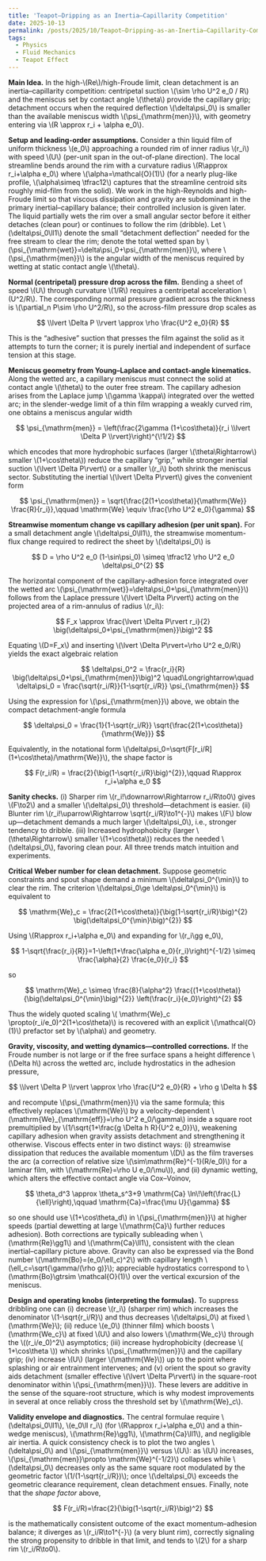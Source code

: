 ```yaml
---
title: 'Teapot–Dripping as an Inertia–Capillarity Competition'
date: 2025-10-13
permalink: /posts/2025/10/Teapot–Dripping-as-an-Inertia–Capillarity-Competition/
tags:
  - Physics
  - Fluid Mechanics
  - Teapot Effect
---
```

**Main Idea.** In the high-\\(Re\\)/high-Froude limit, clean detachment is an inertia–capillarity competition: centripetal suction \\(\sim \rho U^2 e_0 / R\\) and the meniscus set by contact angle \\(\theta\\) provide the capillary grip; detachment occurs when the required deflection \\(\delta\psi_0\\) is smaller than the available meniscus width \\(\psi_{\mathrm{men}}\\), with geometry entering via \\(R \approx r_i + \alpha e_0\\).

**Setup and leading-order assumptions.** Consider a thin liquid film of uniform thickness \\(e_0\\) approaching a rounded rim of inner radius \\(r_i\\) with speed \\(U\\) (per-unit span in the out-of-plane direction). The local streamline bends around the rim with a curvature radius \\(R\approx r_i+\alpha e_0\\) where \\(\alpha=\mathcal{O}(1)\\) (for a nearly plug-like profile, \\(\alpha\simeq \tfrac12\\) captures that the streamline centroid sits roughly mid-film from the solid). We work in the high-Reynolds and high-Froude limit so that viscous dissipation and gravity are subdominant in the primary inertial–capillary balance; their controlled inclusion is given later. The liquid partially wets the rim over a small angular sector before it either detaches (clean pour) or continues to follow the rim (dribble). Let \\(\delta\psi_0\ll1\\) denote the small “detachment deflection” needed for the free stream to clear the rim; denote the total wetted span by \\(\psi_{\mathrm{wet}}=\delta\psi_0+\psi_{\mathrm{men}}\\), where \\(\psi_{\mathrm{men}}\\) is the angular width of the meniscus required by wetting at static contact angle \\(\theta\\).

**Normal (centripetal) pressure drop across the film.** Bending a sheet of speed \\(U\\) through curvature \\(1/R\\) requires a centripetal acceleration \\(U^2/R\\). The corresponding normal pressure gradient across the thickness is \\(\partial_n P\sim \rho U^2/R\\), so the across-film pressure drop scales as

$$
\\lvert \Delta P \\rvert \approx \rho \frac{U^2 e_0}{R}
$$

This is the “adhesive” suction that presses the film against the solid as it attempts to turn the corner; it is purely inertial and independent of surface tension at this stage.

**Meniscus geometry from Young–Laplace and contact-angle kinematics.** Along the wetted arc, a capillary meniscus must connect the solid at contact angle \\(\theta\\) to the outer free stream. The capillary adhesion arises from the Laplace jump \\(\gamma \kappa\\) integrated over the wetted arc; in the slender-wedge limit of a thin film wrapping a weakly curved rim, one obtains a meniscus angular width

$$
\psi_{\mathrm{men}} = \left(\frac{2\gamma (1+\cos\theta)}{r_i \\lvert \Delta P \\rvert}\right)^{\!1/2}
$$

which encodes that more hydrophobic surfaces (larger \\(\theta\Rightarrow\\) smaller \\(1+\cos\theta\\)) reduce the capillary “grip,” while stronger inertial suction \\(\lvert \Delta P\rvert\\) or a smaller \\(r_i\\) both shrink the meniscus sector. Substituting the inertial \\(\lvert \Delta P\rvert\\) gives the convenient form

$$
\psi_{\mathrm{men}} = \sqrt{\frac{2(1+\cos\theta)}{\mathrm{We}} \frac{R}{r_i}},\qquad 
\mathrm{We} \equiv \frac{\rho U^2 e_0}{\gamma}
$$

**Streamwise momentum change vs capillary adhesion (per unit span).** For a small detachment angle \\(\delta\psi_0\ll1\\), the streamwise momentum-flux change required to redirect the sheet by \\(\delta\psi_0\\) is

$$
D = \rho U^2 e_0 (1-\sin\psi_0) \simeq \tfrac12 \rho U^2 e_0 \delta\psi_0^{2}
$$

The horizontal component of the capillary-adhesion force integrated over the wetted arc \\(\psi_{\mathrm{wet}}=\delta\psi_0+\psi_{\mathrm{men}}\\) follows from the Laplace pressure \\(\lvert \Delta P\rvert\\) acting on the projected area of a rim-annulus of radius \\(r_i\\):

$$
F_x \approx \frac{\lvert \Delta P\rvert r_i}{2} \big(\delta\psi_0+\psi_{\mathrm{men}}\big)^2
$$

Equating \\(D=F_x\\) and inserting \\(\lvert \Delta P\rvert=\rho U^2 e_0/R\\) yields the exact algebraic relation

$$
\delta\psi_0^2 = \frac{r_i}{R} \big(\delta\psi_0+\psi_{\mathrm{men}}\big)^2
\quad\Longrightarrow\quad
\delta\psi_0 = \frac{\sqrt{r_i/R}}{1-\sqrt{r_i/R}} \psi_{\mathrm{men}}
$$

Using the expression for \\(\psi_{\mathrm{men}}\\) above, we obtain the compact detachment-angle formula

$$
\delta\psi_0 = \frac{1}{1-\sqrt{r_i/R}} \sqrt{\frac{2(1+\cos\theta)}{\mathrm{We}}}
$$

Equivalently, in the notational form \\(\delta\psi_0=\sqrt{F[r_i/R] (1+\cos\theta)/\mathrm{We}}\\), the shape factor is

$$
F(r_i/R) = \frac{2}{\big(1-\sqrt{r_i/R}\big)^{2}},\qquad R\approx r_i+\alpha e_0
$$

**Sanity checks.** (i) Sharper rim \\(r_i\!\downarrow\Rightarrow r_i/R\to0\\) gives \\(F\to2\\) and a smaller \\(\delta\psi_0\\) threshold—detachment is easier. (ii) Blunter rim \\(r_i\!\uparrow\Rightarrow \sqrt{r_i/R}\to1^{-}\\) makes \\(F\\) blow up—detachment demands a much larger \\(\delta\psi_0\\), i.e., stronger tendency to dribble. (iii) Increased hydrophobicity (larger \\(\theta\Rightarrow\\) smaller \\(1+\cos\theta\\)) reduces the needed \\(\delta\psi_0\\), favoring clean pour. All three trends match intuition and experiments.

**Critical Weber number for clean detachment.** Suppose geometric constraints and spout shape demand a minimum \\(\delta\psi_0^{\min}\\) to clear the rim. The criterion \\(\delta\psi_0\ge \delta\psi_0^{\min}\\) is equivalent to

$$
\mathrm{We}_c = \frac{2(1+\cos\theta)}{\big(1-\sqrt{r_i/R}\big)^{2} \big(\delta\psi_0^{\min}\big)^{2}}
$$

Using \\(R\approx r_i+\alpha e_0\\) and expanding for \\(r_i\gg e_0\\),

$$
1-\sqrt{\frac{r_i}{R}}=1-\left(1+\frac{\alpha e_0}{r_i}\right)^{-1/2} \simeq \frac{\alpha}{2} \frac{e_0}{r_i}
$$

so

$$
\mathrm{We}_c \simeq \frac{8}{\alpha^2} \frac{(1+\cos\theta)}{\big(\delta\psi_0^{\min}\big)^{2}} \left(\frac{r_i}{e_0}\right)^{2}
$$

Thus the widely quoted scaling \\( \mathrm{We}_c \propto(r_i/e_0)^2(1+\cos\theta)\\) is recovered with an explicit \\(\mathcal{O}(1)\\) prefactor set by \\(\alpha\\) and geometry.

**Gravity, viscosity, and wetting dynamics—controlled corrections.** If the Froude number is not large or if the free surface spans a height difference \\(\Delta h\\) across the wetted arc, include hydrostatics in the adhesion pressure,

$$
\\lvert \Delta P \\rvert \approx \rho \frac{U^2 e_0}{R} + \rho g \Delta h
$$

and recompute \\(\psi_{\mathrm{men}}\\) via the same formula; this effectively replaces \\(\mathrm{We}\\) by a velocity-dependent \\(\mathrm{We}_{\mathrm{eff}}=\rho U^2 e_0/\gamma\\) inside a square root premultiplied by \\(1/\sqrt{1+\frac{g \Delta h R}{U^2 e_0}}\\), weakening capillary adhesion when gravity assists detachment and strengthening it otherwise. Viscous effects enter in two distinct ways: (i) streamwise dissipation that reduces the available momentum \\(D\\) as the film traverses the arc (a correction of relative size \\(\sim\mathrm{Re}^{-1}(R/e_0)\\) for a laminar film, with \\(\mathrm{Re}=\rho U e_0/\mu\\)), and (ii) dynamic wetting, which alters the effective contact angle via Cox–Voinov,

$$
\theta_d^3 \approx \theta_s^3+9 \mathrm{Ca} \ln\!\left(\frac{L}{\ell}\right),\qquad \mathrm{Ca}=\frac{\mu U}{\gamma}
$$

so one should use \\(1+\cos\theta_d\\) in \\(\psi_{\mathrm{men}}\\) at higher speeds (partial dewetting at large \\(\mathrm{Ca}\\) further reduces adhesion). Both corrections are typically subleading when \\(\mathrm{Re}\gg1\\) and \\(\mathrm{Ca}\ll1\\), consistent with the clean inertial–capillary picture above. Gravity can also be expressed via the Bond number \\(\mathrm{Bo}=(e_0/\ell_c)^2\\) with capillary length \\(\ell_c=\sqrt{\gamma/(\rho g)}\\); appreciable hydrostatics correspond to \\(\mathrm{Bo}\gtrsim \mathcal{O}(1)\\) over the vertical excursion of the meniscus.

**Design and operating knobs (interpreting the formulas).** To suppress dribbling one can (i) decrease \\(r_i\\) (sharper rim) which increases the denominator \\(1-\sqrt{r_i/R}\\) and thus decreases \\(\delta\psi_0\\) at fixed \\(\mathrm{We}\\); (ii) reduce \\(e_0\\) (thinner film) which boosts \\(\mathrm{We_c}\\) at fixed \\(U\\) and also lowers \\(\mathrm{We_c}\\) through the \\((r_i/e_0)^2\\) asymptotics; (iii) increase hydrophobicity (decrease \\( 1+\cos\theta \\)) which shrinks \\(\psi_{\mathrm{men}}\\) and the capillary grip; (iv) increase \\(U\\) (larger \\(\mathrm{We}\\)) up to the point where splashing or air entrainment intervenes; and (v) orient the spout so gravity aids detachment (smaller effective \\(\lvert \Delta P\rvert\\) in the square-root denominator within \\(\psi_{\mathrm{men}}\\)). These levers are additive in the sense of the square-root structure, which is why modest improvements in several at once reliably cross the threshold set by \\(\mathrm{We}_c\\).

**Validity envelope and diagnostics.** The central formulae require \\(\delta\psi_0\ll1\\), \\(e_0\ll r_i\\) (for \\(R\approx r_i+\alpha e_0\\) and a thin-wedge meniscus), \\(\mathrm{Re}\gg1\\), \\(\mathrm{Ca}\ll1\\), and negligible air inertia. A quick consistency check is to plot the two angles \\(\delta\psi_0\\) and \\(\psi_{\mathrm{men}}\\) versus \\(U\\): as \\(U\\) increases, \\(\psi_{\mathrm{men}}\propto \mathrm{We}^{-1/2}\\) collapses while \\(\delta\psi_0\\) decreases only as the same square root modulated by the geometric factor \\(1/(1-\sqrt{r_i/R})\\); once \\(\delta\psi_0\\) exceeds the geometric clearance requirement, clean detachment ensues. Finally, note that the *shape factor* above,

$$
F(r_i/R)=\frac{2}{\big(1-\sqrt{r_i/R}\big)^2}
$$

is the mathematically consistent outcome of the exact momentum–adhesion balance; it diverges as \\(r_i/R\to1^{-}\\) (a very blunt rim), correctly signaling the strong propensity to dribble in that limit, and tends to \\(2\\) for a sharp rim \\(r_i/R\to0\\).

